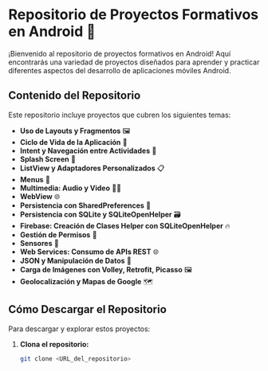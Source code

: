 # Repositorio de Proyectos Formativos en Android 📱

¡Bienvenido al repositorio de proyectos formativos en Android! Aquí encontrarás una variedad de proyectos diseñados para aprender y practicar diferentes aspectos del desarrollo de aplicaciones móviles Android.

## Contenido del Repositorio

Este repositorio incluye proyectos que cubren los siguientes temas:

- **Uso de Layouts y Fragmentos** 🖼️
- **Ciclo de Vida de la Aplicación** 🔄
- **Intent y Navegación entre Actividades** 🚀
- **Splash Screen** 🌟
- **ListView y Adaptadores Personalizados** 📋
- **Menus** 🍔
- **Multimedia: Audio y Video** 🎵🎥
- **WebView** 🌐
- **Persistencia con SharedPreferences** 💾
- **Persistencia con SQLite y SQLiteOpenHelper** 🗃️
- **Firebase: Creación de Clases Helper con SQLiteOpenHelper** 🔥
- **Gestión de Permisos** 🔑
- **Sensores** 📡
- **Web Services: Consumo de APIs REST** 🌐
- **JSON y Manipulación de Datos** 📝
- **Carga de Imágenes con Volley, Retrofit, Picasso** 🖼️
- **Geolocalización y Mapas de Google** 🗺️

## Cómo Descargar el Repositorio

Para descargar y explorar estos proyectos:

1. **Clona el repositorio:**
   ```sh
   git clone <URL_del_repositorio>
